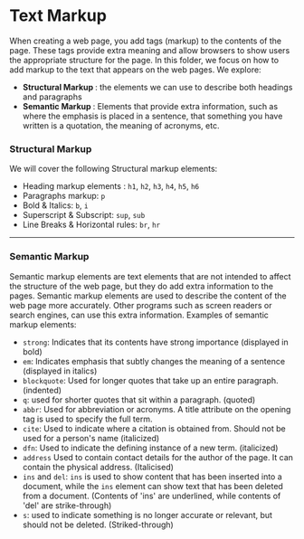 # Text Markup
When creating a web page, you add tags (markup) to the contents of the page. These tags provide extra meaning and allow browsers to show users the appropriate structure for the page. 
In this folder, we focus on how to add markup to the text that appears on the web pages. We explore:
- <b>Structural Markup </b>: the elements we can use to describe both headings and paragraphs
- <b>Semantic Markup </b>: Elements that provide extra information, such as where the emphasis is placed in a sentence, that something you have written is a quotation, the meaning of acronyms, etc.

### Structural Markup
We will cover the following Structural markup elements:
- Heading markup elements :  ```h1```, ```h2```,  ```h3```,  ```h4```,  ```h5```,  ```h6```
- Paragraphs markup:	 ```p```
- Bold & Italics:  ```b```, ```i```
- Superscript & Subscript:  ```sup```, ```sub```
- Line Breaks & Horizontal rules:  ```br```,  ```hr```

<hr />

### Semantic Markup
Semantic markup elements are text elements that are not intended to affect the structure of the web page, but they do add extra information to the pages.
Semantic markup elements are used to describe the content of the web page more accurately.  Other programs such as screen readers or search engines, can use this extra information. Examples of semantic markup elements:
-  ```strong```: Indicates that its contents have strong importance (displayed in bold)
- ```em```: Indicates emphasis that subtly changes the meaning of a sentence (displayed in italics)
-  ```blockquote```: Used for longer quotes that take up an entire paragraph. (indented)
-  ```q```: used for shorter quotes that sit within a paragraph. (quoted)
-  ```abbr```: Used for abbreviation or acronyms. A title attribute on the opening tag is used to specify the full term.
-  ```cite```: Used to indicate where a citation is obtained from. Should not be used for a person's name (italicized)
-  ```dfn```: Used to indicate the defining instance of a new term. (italicized)
-  ```address``` Used to contain contact details for the author of the page. It can contain the physical address. (Italicised)
-  ```ins``` and  ```del```: ```ins``` is used to show content that has been inserted into a document, while the ```ins``` element can show text that has been deleted from a document. (Contents of 'ins' are underlined, while contents of 'del' are strike-through)
- ```s```: used  to indicate something is no longer accurate or relevant, but should not be deleted. (Striked-through)
